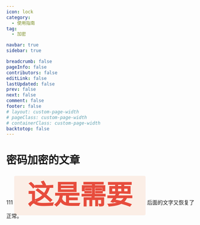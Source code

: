 ```yaml
---
icon: lock
category:
  - 使用指南
tag:
  - 加密

navbar: true
sidebar: true

breadcrumb: false
pageInfo: false
contributors: false
editLink: false
lastUpdated: false
prev: false
next: false
comment: false
footer: false
# layout: custom-page-width
# pageClass: custom-page-width
# containerClass: custom-page-width
backtotop: false
---
```


# 密码加密的文章
111
<span style="color: #e74c3c; font-family: 'Comic Sans MS', cursive; font-size: 5em; font-weight: bold; background-color: #FBEEE6; padding: 0.2em 0.5em; border-radius: 4px;">这是需要</span> 后面的文字又恢复了正常。

<BiliBili bvid="BV1wG411X7cH" title="11122" ratio="4:3" autoplay=true />

<vac :end-time="new Date('2026-12-31 23:59:59').getTime()">
  <template slot="process" slot-scope="{ timeObj }">
    倒计时：{{ timeObj.d }}天 {{ timeObj.h }}小时 {{ timeObj.m }}分钟 {{ timeObj.s }}秒
  </template>
  <template slot="finish">时间到！</template>
</vac>
